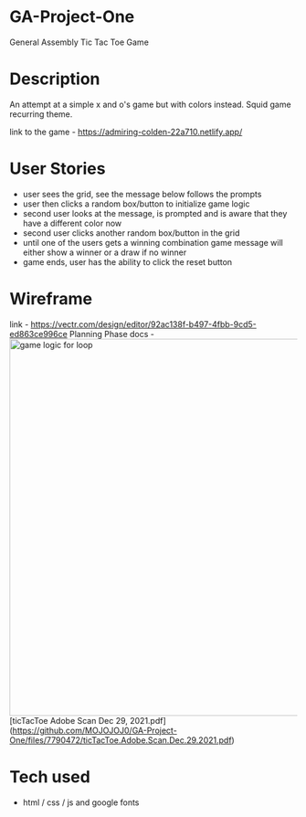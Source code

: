 # GA-Project-One
General Assembly Tic Tac Toe Game

# Description
An attempt at a simple x and o's game but with colors instead. Squid game recurring theme.

link to the game - https://admiring-colden-22a710.netlify.app/

# User Stories
- user sees the grid, see the message below follows the prompts
- user then clicks a random box/button to initialize game logic
- second user looks at the message, is prompted and is aware that they have a different color now
- second user clicks another random box/button in the grid
- until one of the users gets a winning combination game message will either show a winner or a draw if no winner
- game ends, user has the ability to click the reset button

# Wireframe
link - https://vectr.com/design/editor/92ac138f-b497-4fbb-9cd5-ed863ce996ce
Planning Phase docs - <img width="660" alt="game logic for loop" src="https://user-images.githubusercontent.com/15316862/147700018-8b601426-ac36-4448-8fc1-b74f474416ce.png">
[ticTacToe Adobe Scan Dec 29, 2021.pdf]
(https://github.com/MOJOJOJ0/GA-Project-One/files/7790472/ticTacToe.Adobe.Scan.Dec.29.2021.pdf)

# Tech used
- html / css / js and google fonts
